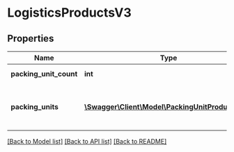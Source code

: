 # LogisticsProductsV3

## Properties
Name | Type | Description | Notes
------------ | ------------- | ------------- | -------------
**packing_unit_count** | **int** | The number of packing units. | [optional] 
**packing_units** | [**\Swagger\Client\Model\PackingUnitProductsV3[]**](PackingUnitProductsV3.md) | The measurements of the packing units in g and mm. | [optional] 

[[Back to Model list]](../../README.md#documentation-for-models) [[Back to API list]](../../README.md#documentation-for-api-endpoints) [[Back to README]](../../README.md)

